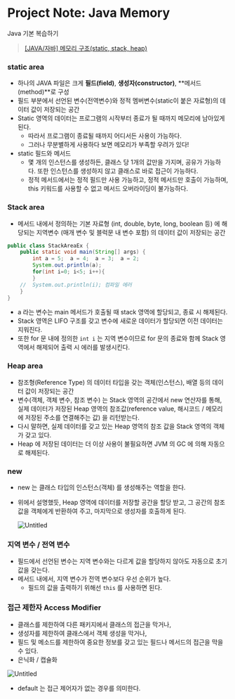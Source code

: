 # Project Note: Java Memory 

Java 기본 복습하기

> [[JAVA/자바] 메모리 구조(static, stack, heap)](https://blog.naver.com/PostView.nhn?isHttpsRedirect=true&blogId=heartflow89&logNo=220954420688)
> 

### static area

- 하나의 JAVA 파일은 크게 **필드(field)**, **생성자(constructor)**, **메서드(method)**로 구성
- 필드 부분에서 선언된 변수(전역변수)와 정적 멤버변수(static이 붙은 자료형)의 데이터 값이 저장되는 공간
- Static 영역의 데이터는 프로그램의 시작부터 종료가 될 때까지 메모리에 남아있게 된다.
    - 따라서 프로그램이 종료될 때까지 어디서든 사용이 가능하다.
    - 그러나 무분별하게 사용하다 보면 메모리가 부족할 우려가 있다!
- static 필드와 메서드
    - 몇 개의 인스턴스를 생성하든, 클래스 당 1개의 값만을 가지며, 공유가 가능하다. 또한 인스턴스를 생성하지 않고 클래스로 바로 접근이 가능하다.
    - 정적 메서드에서는 정적 필드만 사용 가능하고, 정적 메서드만 호출이 가능하며, this 키워드를 사용할 수 없고 메서드 오버라이딩이 불가능하다.

### Stack area

- 메서드 내에서 정의하는 기본 자료형 (int, double, byte, long, boolean 등) 에 해당되는 지역변수 (매개 변수 및 블럭문 내 변수 포함) 의 데이터 값이 저장되는 공간

```java
public class StackAreaEx {
	public static void main(String[] args) {
		int a = 5;	a = 4;	a = 3;	a = 2;
		System.out.println(a);
		for(int i=0; i<5; i++){
		}
	//	System.out.println(i); 컴파일 에러
	}
}
```

- a 라는 변수는 main 메서드가 호출될 때 stack 영역에 할당되고, 종료 시 해제된다.
- Stack 영역은 LIFO 구조를 갖고 변수에 새로운 데이터가 할당되면 이전 데이터는 지워진다.
- 또한 for 문 내에 정의한 `int i`  는 지역 변수이므로 for 문의 종료와 함께 Stack 영역에서 해제되어 출력 시 에러를 발생시킨다.

### Heap area

- 참조형(Reference Type) 의 데이터 타입을 갖는 객체(인스턴스), 배열 등의 데이터 값이 저장되는 공간
- 변수(객체, 객체 변수, 참조 변수) 는 Stack 영역의 공간에서 new 연산자를 통해, 실제 데이터가 저장된 Heap 영역의 참조값(reference value, 해시코드 / 메모리에 저장된 주소를 연결해주는 값) 을 리턴받는다.
- 다시 말하면, 실제 데이터를 갖고 있는 Heap 영역의 참조 값을 Stack 영역의 객체가 갖고 있다.
- Heap 에 저장된 데이터는 더 이상 사용이 불필요하면 JVM 의 GC 에 의해 자동으로 해제된다.

### new

- new 는 클래스 타입의 인스턴스(객체) 를 생성해주는 역할을 한다.
- 위에서 설명했듯, Heap 영역에 데이터를 저장할 공간을 할당 받고, 그 공간의 참조값을 객체에게 반환하여 주고, 마지막으로 생성자를 호출하게 된다.
  
    ![Untitled](2022-04-14_Project_Note_Java_Memory.assets/Untitled.png)
    

### 지역 변수 / 전역 변수

- 필드에서 선언된 변수는 지역 변수와는 다르게 값을 할당하지 않아도 자동으로 초기값을 갖는다.
- 메서드 내에서, 지역 변수가 전역 변수보다 우선 순위가 높다.
    - 필드의 값을 출력하기 위해선 `this` 를 사용하면 된다.

### 접근 제한자 Access Modifier

- 클래스를 제한하여 다른 패키지에서 클래스의 접근을 막거나,
- 생성자를 제한하여 클래스에서 객체 생성을 막거나,
- 필드 및 메소드를 제한하여 중요한 정보를 갖고 있는 필드나 메서드의 접근을 막을 수 있다.
- 은닉화 / 캡슐화

![Untitled](2022-04-14_Project_Note_Java_Memory.assets/Untitled%201.png)

- default 는 접근 제어자가 없는 경우를 의미한다.
